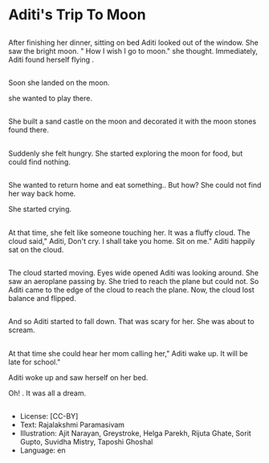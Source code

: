 # Aditi's Trip To Moon

##
After finishing her dinner, sitting on bed Aditi looked out of the window. She saw the bright moon. " How I wish I go to moon." she thought.
Immediately, Aditi found herself flying .

##
Soon she landed on the moon.

she wanted to play there.

##
She built a sand castle on the moon and decorated it with the moon stones found there.

##
Suddenly she felt hungry. She started exploring the moon for food, but could find nothing.

##
She wanted to return home and eat something.. But how? She could not find her way back home.

She started crying.

##
At that time, she felt like someone touching her. It was a fluffy cloud. The cloud said," Aditi, Don't cry. I shall take you home. Sit on me." Aditi happily sat on the cloud.

##
The cloud started moving. Eyes wide opened Aditi was looking around. She saw an aeroplane passing by. She tried to reach the plane but could not. So Aditi came to the edge of the cloud to reach the plane. Now, the cloud lost balance and flipped.

##
And so Aditi started to fall down. That was scary for her. She was about to scream.

##
At that time she could hear her mom calling her," Aditi wake up. It will be late for school."

Aditi woke up and saw herself on her bed.

Oh! . It was all a dream.

##
* License: [CC-BY]
* Text: Rajalakshmi Paramasivam
* Illustration: Ajit Narayan, Greystroke, Helga Parekh, Rijuta Ghate, Sorit Gupto, Suvidha Mistry, Taposhi Ghoshal
* Language: en
